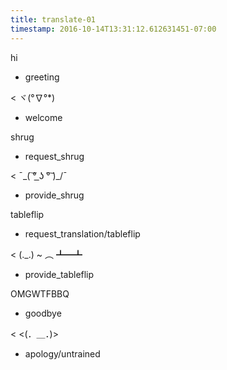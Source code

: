```yaml
---
title: translate-01
timestamp: 2016-10-14T13:31:12.612631451-07:00
---
```


hi
* greeting

< ヾ(°∇°*)
* welcome

shrug
* request_shrug

< ¯\_( ͠° ͟ʖ °͠ )_/¯
* provide_shrug

tableflip
* request_translation/tableflip

< (._.) ~ ︵ ┻━┻
* provide_tableflip

OMGWTFBBQ
* goodbye

< <(．＿．)>
* apology/untrained
